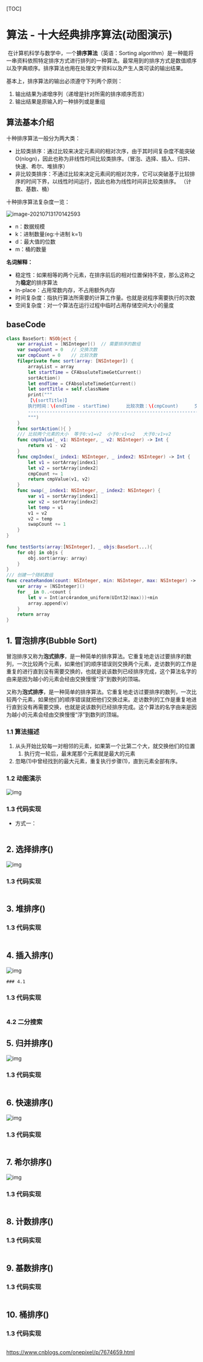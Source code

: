  [TOC]

# 算法 - 十大经典排序算法(动图演示)

​		在计算机科学与数学中，一个**排序算法**（英语：Sorting algorithm）是一种能将一串资料依照特定排序方式进行排列的一种算法。最常用到的排序方式是数值顺序以及字典顺序。排序算法也用在处理文字资料以及产生人类可读的输出结果。

基本上，排序算法的输出必须遵守下列两个原则：

1. 输出结果为递增序列（递增是针对所需的排序顺序而言）
2. 输出结果是原输入的一种排列或是重组

## 算法基本介绍

十种排序算法一般分为两大类：

- 比较类排序：通过比较来决定元素间的相对次序，由于其时间复杂度不能突破O(nlogn)，因此也称为非线性时间比较类排序。（冒泡、选择、插入、归并、快速、希尔、堆排序）
- 非比较类排序：不通过比较来决定元素间的相对次序，它可以突破基于比较排序的时间下界，以线性时间运行，因此也称为线性时间非比较类排序。 （计数、基数、桶）

十种排序算法复杂度一览：

![image-20210713170142593](https://tva1.sinaimg.cn/large/008i3skNly1gsffi4q6jfj31fz0u0alv.jpg)

- n：数据规模
- k：进制数量(eg:十进制 k=1)
- d：最大值的位数
- m：桶的数量

**名词解释：**

- 稳定性：如果相等的两个元素，在排序前后的相对位置保持不变，那么这称之为**稳定**的排序算法
- In-place：占用常数内存，不占用额外内存
- 时间复杂度：指执行算法所需要的计算工作量。也就是说程序需要执行的次数
- 空间复杂度：对一个算法在运行过程中临时占用存储空间大小的量度

## baseCode

```swift
class BaseSort: NSObject {
    var arrayList = [NSInteger]()  // 需要排序的数组
    var swapCount = 0   // 交换次数
    var cmpCount = 0    // 比较次数
    fileprivate func sort(array: [NSInteger]) {
        arrayList = array
        let startTime = CFAbsoluteTimeGetCurrent()
        sortAction()
        let endTime = CFAbsoluteTimeGetCurrent()
        let sortTitle = self.className
        print("""
        【\(sortTitle)】
        执行时间：\(endTime - startTime)      比较次数：\(cmpCount)      交换次数：\(swapCount)
        ---------------------------------------------------------------------------------    
        """)
    }
    func sortAction(){ }
    /// 比较两个元素的大小  等于0:v1=v2  小于0:v1<v2   大于0:v1>v2
    func cmpValue(_ v1: NSInteger, _ v2: NSInteger) -> Int {
        return v1 - v2
    }
    func cmpIndex(_ index1: NSInteger, _ index2: NSInteger) -> Int {
        let v1 = sortArray[index1]
        let v2 = sortArray[index2]
        cmpCount += 1
        return cmpValue(v1, v2)
    }
    func swap(_ index1: NSInteger, _ index2: NSInteger) {
        var v1 = sortArray[index1]
        var v2 = sortArray[index2]
        let temp = v1
        v1 = v2
        v2 = temp
        swapCount += 1
    }
}
  
func testSorts(array:[NSInteger], _ objs:BaseSort...){
    for obj in objs {
        obj.sort(array: array)
    }
}
/// 创建一个随机数组
func createRandom(count: NSInteger, min: NSInteger, max: NSInteger) -> [NSInteger]{
    var array = [NSInteger]()
    for _ in 0..<count {
        let v = Int(arc4random_uniform(UInt32(max)))+min
        array.append(v)
    }
    return array
}


```



## 1. 冒泡排序(Bubble Sort)

​		冒泡排序又称为**泡式排序**，是一种简单的排序算法。它重复地走访过要排序的数列，一次比较两个元素，如果他们的顺序错误则交换两个元素，走访数列的工作是重复的进行直到没有需要交换的，也就是说该数列已经排序完成，这个算法名字的由来是因为越小的元素会经由交换慢慢"浮"到数列的顶端。

​		又称为**泡式排序**，是一种简单的排序算法。它重复地走访过要排序的数列，一次比较两个元素，如果他们的顺序错误就把他们交换过来。走访数列的工作是重复地进行直到没有再需要交换，也就是说该数列已经排序完成。这个算法的名字由来是因为越小的元素会经由交换慢慢“浮”到数列的顶端。

### 1.1 算法描述

1. 从头开始比较每一对相邻的元素，如果第一个比第二个大，就交换他们的位置
   1. 执行完一轮后，最末尾那个元素就是最大的元素
2. 忽略(1)中曾经找到的最大元素，重复执行步骤(1)，直到元素全部有序。

### 1.2 动图演示

![img](https://images2017.cnblogs.com/blog/849589/201710/849589-20171015223238449-2146169197.gif)

### 1.3 代码实现

- 方式一：

```swift


```





## 2. 选择排序()



![img](https://images2017.cnblogs.com/blog/849589/201710/849589-20171015224719590-1433219824.gif)

### 1.3 代码实现

```swift

```



## 3. 堆排序()

### 1.3 代码实现

```swift

```



## 4. 插入排序()

![img](https://images2017.cnblogs.com/blog/849589/201710/849589-20171015225645277-1151100000.gif)

	### 4.1

### 1.3 代码实现

```swift

```



### 4.2 二分搜索



## 5. 归并排序()

![img](https://images2017.cnblogs.com/blog/849589/201710/849589-20171015230557043-37375010.gif)

### 1.3 代码实现

```swift

```



## 6. 快速排序()

![img](https://images2017.cnblogs.com/blog/849589/201710/849589-20171015230936371-1413523412.gif)

### 1.3 代码实现

```swift

```



## 7. 希尔排序()

![img](https://images2018.cnblogs.com/blog/849589/201803/849589-20180331170017421-364506073.gif)

### 1.3 代码实现

```swift

```



## 8. 计数排序()

### 1.3 代码实现

```swift

```



## 9. 基数排序()

### 1.3 代码实现

```swift

```



## 10. 桶排序()

### 1.3 代码实现

```swift

```









https://www.cnblogs.com/onepixel/p/7674659.html
